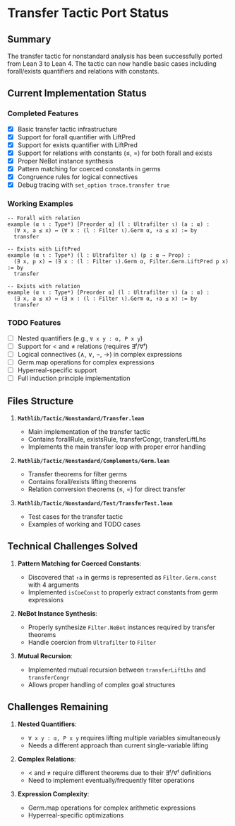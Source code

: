 # Transfer Tactic Port Status

## Summary

The transfer tactic for nonstandard analysis has been successfully ported from Lean 3 to Lean 4. The tactic can now handle basic cases including forall/exists quantifiers and relations with constants.

## Current Implementation Status

### Completed Features

- [x] Basic transfer tactic infrastructure
- [x] Support for forall quantifier with LiftPred
- [x] Support for exists quantifier with LiftPred
- [x] Support for relations with constants (≤, =) for both forall and exists
- [x] Proper NeBot instance synthesis
- [x] Pattern matching for coerced constants in germs
- [x] Congruence rules for logical connectives
- [x] Debug tracing with `set_option trace.transfer true`

### Working Examples

```lean
-- Forall with relation
example (α ι : Type*) [Preorder α] (l : Ultrafilter ι) (a : α) : 
  (∀ x, a ≤ x) ↔ (∀ x : (l : Filter ι).Germ α, ↑a ≤ x) := by
  transfer

-- Exists with LiftPred  
example (α ι : Type*) (l : Ultrafilter ι) (p : α → Prop) : 
  (∃ x, p x) ↔ (∃ x : (l : Filter ι).Germ α, Filter.Germ.LiftPred p x) := by
  transfer

-- Exists with relation
example (α ι : Type*) [Preorder α] (l : Ultrafilter ι) (a : α) : 
  (∃ x, a ≤ x) ↔ (∃ x : (l : Filter ι).Germ α, ↑a ≤ x) := by
  transfer
```

### TODO Features

- [ ] Nested quantifiers (e.g., `∀ x y : α, P x y`)
- [ ] Support for < and ≠ relations (requires ∃ᶠ/∀ᶠ)
- [ ] Logical connectives (∧, ∨, ¬, →) in complex expressions
- [ ] Germ.map operations for complex expressions
- [ ] Hyperreal-specific support
- [ ] Full induction principle implementation

## Files Structure

1. **`Mathlib/Tactic/Nonstandard/Transfer.lean`**
   - Main implementation of the transfer tactic
   - Contains forallRule, existsRule, transferCongr, transferLiftLhs
   - Implements the main transfer loop with proper error handling

2. **`Mathlib/Tactic/Nonstandard/Complements/Germ.lean`**
   - Transfer theorems for filter germs
   - Contains forall/exists lifting theorems
   - Relation conversion theorems (≤, =) for direct transfer

3. **`Mathlib/Tactic/Nonstandard/Test/TransferTest.lean`**
   - Test cases for the transfer tactic
   - Examples of working and TODO cases

## Technical Challenges Solved

1. **Pattern Matching for Coerced Constants**: 
   - Discovered that `↑a` in germs is represented as `Filter.Germ.const` with 4 arguments
   - Implemented `isCoeConst` to properly extract constants from germ expressions

2. **NeBot Instance Synthesis**:
   - Properly synthesize `Filter.NeBot` instances required by transfer theorems
   - Handle coercion from `Ultrafilter` to `Filter`

3. **Mutual Recursion**:
   - Implemented mutual recursion between `transferLiftLhs` and `transferCongr`
   - Allows proper handling of complex goal structures

## Challenges Remaining

1. **Nested Quantifiers**: 
   - `∀ x y : α, P x y` requires lifting multiple variables simultaneously
   - Needs a different approach than current single-variable lifting

2. **Complex Relations**:
   - < and ≠ require different theorems due to their ∃ᶠ/∀ᶠ definitions
   - Need to implement eventually/frequently filter operations

3. **Expression Complexity**:
   - Germ.map operations for complex arithmetic expressions
   - Hyperreal-specific optimizations
